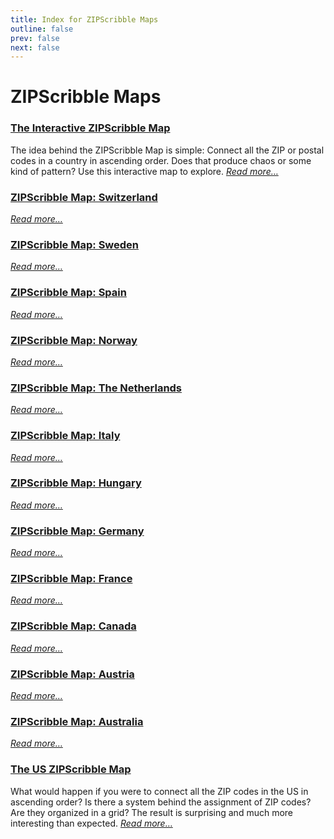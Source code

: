 ```yaml
---
title: Index for ZIPScribble Maps
outline: false
prev: false
next: false
---
```


# ZIPScribble Maps

### <a href="/zipscribble-maps/interactive-zipscribble-map">The Interactive ZIPScribble Map</a>
The idea behind the ZIPScribble Map is simple: Connect all the ZIP or postal codes in a country in ascending order. Does that produce chaos or some kind of pattern? Use this interactive map to explore. _<a href="/zipscribble-maps/interactive-zipscribble-map">Read more…</a>_

### <a href="/zipscribble-maps/switzerland">ZIPScribble Map: Switzerland</a>
 _<a href="/zipscribble-maps/switzerland">Read more…</a>_

### <a href="/zipscribble-maps/sweden">ZIPScribble Map: Sweden</a>
 _<a href="/zipscribble-maps/sweden">Read more…</a>_

### <a href="/zipscribble-maps/spain">ZIPScribble Map: Spain</a>
 _<a href="/zipscribble-maps/spain">Read more…</a>_

### <a href="/zipscribble-maps/norway">ZIPScribble Map: Norway</a>
 _<a href="/zipscribble-maps/norway">Read more…</a>_

### <a href="/zipscribble-maps/netherlands">ZIPScribble Map: The Netherlands</a>
 _<a href="/zipscribble-maps/netherlands">Read more…</a>_

### <a href="/zipscribble-maps/italy">ZIPScribble Map: Italy</a>
 _<a href="/zipscribble-maps/italy">Read more…</a>_

### <a href="/zipscribble-maps/hungary">ZIPScribble Map: Hungary</a>
 _<a href="/zipscribble-maps/hungary">Read more…</a>_

### <a href="/zipscribble-maps/germany">ZIPScribble Map: Germany</a>
 _<a href="/zipscribble-maps/germany">Read more…</a>_

### <a href="/zipscribble-maps/france">ZIPScribble Map: France</a>
 _<a href="/zipscribble-maps/france">Read more…</a>_

### <a href="/zipscribble-maps/canada">ZIPScribble Map: Canada</a>
 _<a href="/zipscribble-maps/canada">Read more…</a>_

### <a href="/zipscribble-maps/austria">ZIPScribble Map: Austria</a>
 _<a href="/zipscribble-maps/austria">Read more…</a>_

### <a href="/zipscribble-maps/australia">ZIPScribble Map: Australia</a>
 _<a href="/zipscribble-maps/australia">Read more…</a>_

### <a href="/zipscribble-maps/united-states">The US ZIPScribble Map</a>
What would happen if you were to connect all the ZIP codes in the US in ascending order? Is there a system behind the assignment of ZIP codes? Are they organized in a grid? The result is surprising and much more interesting than expected. _<a href="/zipscribble-maps/united-states">Read more…</a>_


